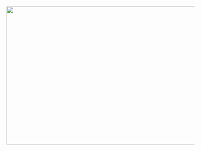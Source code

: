 <img src="https://user-images.githubusercontent.com/100812257/164176942-7cfb5360-dc7e-49ca-8aa6-086de1a38347.png"  width="700" height="370">
